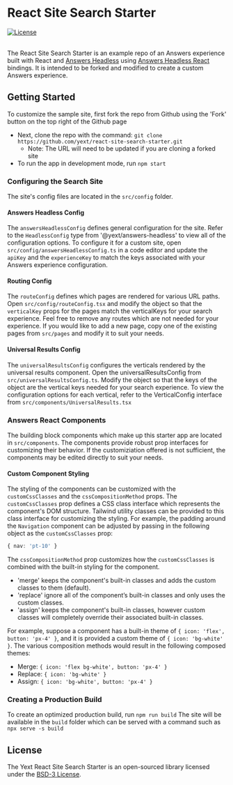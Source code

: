 # React Site Search Starter

<div>
  <a href="./LICENSE">
    <img src="https://img.shields.io/badge/License-BSD%203--Clause-blue.svg" alt="License"/>
  </a>
</div>
<br>

The React Site Search Starter is an example repo of an Answers experience built with React and
[Answers Headless](https://github.com/yext/answers-headless) using
[Answers Headless React](https://github.com/yext/answers-headless-react) bindings.
It is intended to be forked and modified to create a custom Answers experience.

## Getting Started

To customize the sample site, first fork the repo from Github using the 'Fork' button on the top right of the Github page
- Next, clone the repo with the command: `git clone https://github.com/yext/react-site-search-starter.git`
  - Note: The URL will need to be updated if you are cloning a forked site
- To run the app in development mode, run `npm start`

### Configuring the Search Site
The site's config files are located in the `src/config` folder.

#### Answers Headless Config
The `answersHeadlessConfig` defines general configuration for the site. Refer to the `HeadlessConfig` type from
'@yext/answers-headless' to view all of the configuration options. To configure it for a custom site, open
`src/config/answersHeadlessConfig.ts` in a code editor and update the `apiKey` and the `experienceKey` to match
the keys associated with your Answers experience configuration.

#### Routing Config
The `routeConfig` defines which pages are rendered for various URL paths.
Open `src/config/routeConfig.tsx` and modify the object so that the `verticalKey` props for the pages match
the verticalKeys for your search experience. Feel free to remove any routes which are not needed for your experience.
If you would like to add a new page, copy one of the existing pages from `src/pages` and modify it to suit your needs.

#### Universal Results Config
The `universalResultsConfig` configures the verticals rendered by the universal results component.
Open the universalResultsConfig from `src/universalResultsConfig.ts`. Modify the object so that the keys of the object
are the vertical keys needed for your search experience. To view the configuration options for each vertical,
refer to the VerticalConfig interface from `src/components/UniversalResults.tsx`

### Answers React Components
The building block components which make up this starter app are located in `src/components`. The components
provide robust prop interfaces for customizing their behavior. If the customiziation offered is not sufficient, the components
may be edited directly to suit your needs.

#### Custom Component Styling
The styling of the components can be customized with the `customCssClasses` and the `cssCompositionMethod` props.
The `customCssClasses` prop defines a CSS class interface which represents the component's DOM structure.
Tailwind utility classes can be provided to this class interface for customizing the styling. For example, the
padding around the `Navigation` component can be adjusted by passing in the following object as the `customCssClasses` prop:
```ts
{ nav: 'pt-10' }
```

The `cssCompositionMethod` prop customizes how the `customCssClasses` is combined with the built-in styling for the component.
- 'merge' keeps the component's built-in classes and adds the custom classes to them (default).
- 'replace' ignore all of the component’s built-in classes and only uses the custom classes.
- 'assign' keeps the component's built-in classes, however custom classes will completely override their associated built-in classes.
 
For example, suppose a component has a built-in theme of `{ icon: 'flex', button: 'px-4' }`,
and it is provided a custom theme of `{ icon: 'bg-white' }`.
The various composition methods would result in the following composed themes:
- Merge: `{ icon: 'flex bg-white', button: 'px-4' }`
- Replace: `{ icon: 'bg-white' }`
- Assign: `{ icon: 'bg-white', button: 'px-4' }`

### Creating a Production Build

To create an optimized production build, run `npm run build`
The site will be available in the `build` folder which can be served with a command such as `npx serve -s build`

## License

The Yext React Site Search Starter is an open-sourced library licensed under the [BSD-3 License](./LICENSE).
